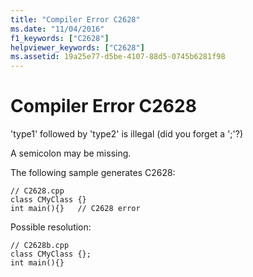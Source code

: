 ```yaml
---
title: "Compiler Error C2628"
ms.date: "11/04/2016"
f1_keywords: ["C2628"]
helpviewer_keywords: ["C2628"]
ms.assetid: 19a25e77-d5be-4107-88d5-0745b6281f98
---
```

# Compiler Error C2628

'type1' followed by 'type2' is illegal (did you forget a ';'?)

A semicolon may be missing.

The following sample generates C2628:

```
// C2628.cpp
class CMyClass {}
int main(){}   // C2628 error
```

Possible resolution:

```
// C2628b.cpp
class CMyClass {};
int main(){}
```